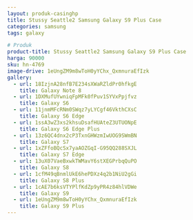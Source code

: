 ```yaml
---
layout: produk-casinghp
title: Stussy Seattle2 Samsung Galaxy S9 Plus Case
categories: samsung
tags: galaxy

# Produk
product-title: Stussy Seattle2 Samsung Galaxy S9 Plus Case
harga: 90000
sku: hn-4769
image-drive: 1eUngZM9m8wToH0yYChx_QxmnuraEfIzk
gallery:
  - url: 18IzjnA28nfB7E234sXWaRZldPr0hfkgE
    title: Galaxy Note 8
  - url: 1DXMufUYwniqFpMFk0fPuv1SYVxPpjfvz
    title: Galaxy S6
  - url: 11jnmMFcRNm0SWqz7yLYCgf46VkthCXsC
    title: Galaxy S6 Edge
  - url: 1ssA3wZ3xs2khsuDsafHUAteZ3UTUONpE
    title: Galaxy S6 Edge Plus
  - url: 13z6QC4dnx2cP3TxnGHWzmIwUOG9SWmBN
    title: Galaxy S7
  - url: 1xZFfoBQcSx7yaAOZGqI-G95QQ288SXJL
    title: Galaxy S7 Edge
  - url: 13uX07VaeBxwkTWMavY6stXEGPrbqQuPO
    title: Galaxy S8
  - url: 1cfM49qBnmlUkE6hePDXz4q2b1NiU2gGi
    title: Galaxy S8 Plus
  - url: 1cAE7b6ksVTYPlfKdZp9yPR4z84hlVDWe
    title: Galaxy S9
  - url: 1eUngZM9m8wToH0yYChx_QxmnuraEfIzk
    title: Galaxy S9 Plus
---
```

